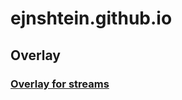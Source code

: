 # ejnshtein.github.io
## Overlay
### [Overlay for streams](https://github.com/ejnshtein/ejnshtein.github.io/tree/master/overlay)
